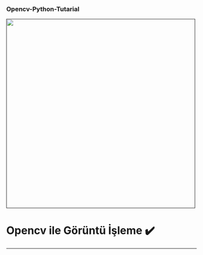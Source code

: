 ### Opencv-Python-Tutarial

<code><a href="" target="_blank"><img height="500" src="https://opencv.org/wp-content/uploads/2020/07/cropped-OpenCV_logo-1.png"></a></code>

# Opencv ile Görüntü İşleme :heavy_check_mark:
----
